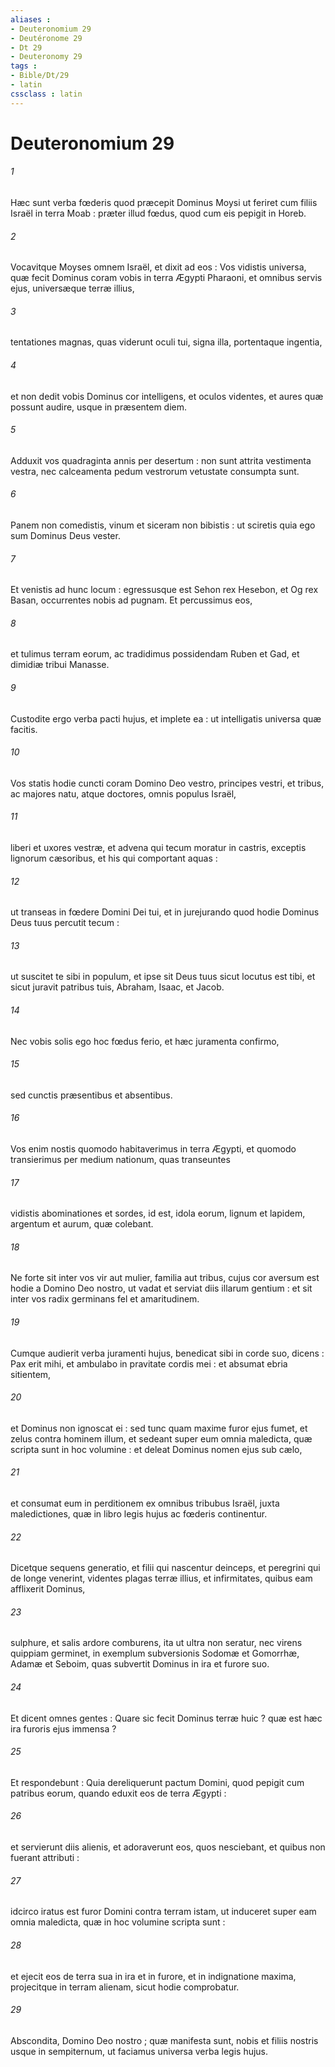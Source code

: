 ```yaml
---
aliases : 
- Deuteronomium 29
- Deutéronome 29
- Dt 29
- Deuteronomy 29
tags : 
- Bible/Dt/29
- latin
cssclass : latin
---
```


# Deuteronomium 29

###### 1
Hæc sunt verba fœderis quod præcepit Dominus Moysi ut feriret cum filiis Israël in terra Moab : præter illud fœdus, quod cum eis pepigit in Horeb.
###### 2
Vocavitque Moyses omnem Israël, et dixit ad eos : Vos vidistis universa, quæ fecit Dominus coram vobis in terra Ægypti Pharaoni, et omnibus servis ejus, universæque terræ illius,
###### 3
tentationes magnas, quas viderunt oculi tui, signa illa, portentaque ingentia,
###### 4
et non dedit vobis Dominus cor intelligens, et oculos videntes, et aures quæ possunt audire, usque in præsentem diem.
###### 5
Adduxit vos quadraginta annis per desertum : non sunt attrita vestimenta vestra, nec calceamenta pedum vestrorum vetustate consumpta sunt.
###### 6
Panem non comedistis, vinum et siceram non bibistis : ut sciretis quia ego sum Dominus Deus vester.
###### 7
Et venistis ad hunc locum : egressusque est Sehon rex Hesebon, et Og rex Basan, occurrentes nobis ad pugnam. Et percussimus eos,
###### 8
et tulimus terram eorum, ac tradidimus possidendam Ruben et Gad, et dimidiæ tribui Manasse.
###### 9
Custodite ergo verba pacti hujus, et implete ea : ut intelligatis universa quæ facitis.
###### 10
Vos statis hodie cuncti coram Domino Deo vestro, principes vestri, et tribus, ac majores natu, atque doctores, omnis populus Israël,
###### 11
liberi et uxores vestræ, et advena qui tecum moratur in castris, exceptis lignorum cæsoribus, et his qui comportant aquas :
###### 12
ut transeas in fœdere Domini Dei tui, et in jurejurando quod hodie Dominus Deus tuus percutit tecum :
###### 13
ut suscitet te sibi in populum, et ipse sit Deus tuus sicut locutus est tibi, et sicut juravit patribus tuis, Abraham, Isaac, et Jacob.
###### 14
Nec vobis solis ego hoc fœdus ferio, et hæc juramenta confirmo,
###### 15
sed cunctis præsentibus et absentibus.
###### 16
Vos enim nostis quomodo habitaverimus in terra Ægypti, et quomodo transierimus per medium nationum, quas transeuntes
###### 17
vidistis abominationes et sordes, id est, idola eorum, lignum et lapidem, argentum et aurum, quæ colebant.
###### 18
Ne forte sit inter vos vir aut mulier, familia aut tribus, cujus cor aversum est hodie a Domino Deo nostro, ut vadat et serviat diis illarum gentium : et sit inter vos radix germinans fel et amaritudinem.
###### 19
Cumque audierit verba juramenti hujus, benedicat sibi in corde suo, dicens : Pax erit mihi, et ambulabo in pravitate cordis mei : et absumat ebria sitientem,
###### 20
et Dominus non ignoscat ei : sed tunc quam maxime furor ejus fumet, et zelus contra hominem illum, et sedeant super eum omnia maledicta, quæ scripta sunt in hoc volumine : et deleat Dominus nomen ejus sub cælo,
###### 21
et consumat eum in perditionem ex omnibus tribubus Israël, juxta maledictiones, quæ in libro legis hujus ac fœderis continentur.
###### 22
Dicetque sequens generatio, et filii qui nascentur deinceps, et peregrini qui de longe venerint, videntes plagas terræ illius, et infirmitates, quibus eam afflixerit Dominus,
###### 23
sulphure, et salis ardore comburens, ita ut ultra non seratur, nec virens quippiam germinet, in exemplum subversionis Sodomæ et Gomorrhæ, Adamæ et Seboim, quas subvertit Dominus in ira et furore suo.
###### 24
Et dicent omnes gentes : Quare sic fecit Dominus terræ huic ? quæ est hæc ira furoris ejus immensa ?
###### 25
Et respondebunt : Quia dereliquerunt pactum Domini, quod pepigit cum patribus eorum, quando eduxit eos de terra Ægypti :
###### 26
et servierunt diis alienis, et adoraverunt eos, quos nesciebant, et quibus non fuerant attributi :
###### 27
idcirco iratus est furor Domini contra terram istam, ut induceret super eam omnia maledicta, quæ in hoc volumine scripta sunt :
###### 28
et ejecit eos de terra sua in ira et in furore, et in indignatione maxima, projecitque in terram alienam, sicut hodie comprobatur.
###### 29
Abscondita, Domino Deo nostro ; quæ manifesta sunt, nobis et filiis nostris usque in sempiternum, ut faciamus universa verba legis hujus.
